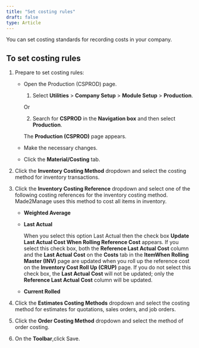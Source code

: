 ```yaml
---
title: "Set costing rules"
draft: false
type: Article
---
```


You can set costing standards for recording costs in your company.

## To set costing rules

1. Prepare to set costing rules:

    - Open the Production (CSPROD) page.

        1. Select **Utilities** > **Company Setup** > **Module Setup** > **Production**.

        Or

        2. Search for **CSPROD** in the **Navigation box** and then select **Production**.

        The **Production (CSPROD)** page appears.

    - Make the necessary changes.

    - Click the **Material/Costing** tab.

2. Click the **Inventory Costing Method** dropdown and select the costing method for inventory transactions.

3. Click the **Inventory Costing Reference** dropdown and select one of the following costing references for the inventory costing method. Made2Manage uses this method to cost all items in inventory.

    - **Weighted Average**

    - **Last Actual**

        When you select this option Last Actual then the check box **Update Last Actual Cost When Rolling Reference Cost** appears. If you select this check box, both the **Reference Last Actual Cost** column and the **Last Actual Cost** on the **Costs** tab in the **ItemWhen Rolling Master (INV)** page are updated when you roll up the reference cost on the **Inventory Cost Roll Up (CRUP)** page. If you do not select this check box, the **Last Actual Cost** will not be updated; only the **Reference Last Actual Cost** column will be updated.

    - **Current Rolled**

4. Click the **Estimates Costing Methods** dropdown and select the costing method for estimates for quotations, sales orders, and job orders.

5. Click the **Order Costing Method** dropdown and select the method of order costing.

6. On the **Toolbar**,click Save.

​
